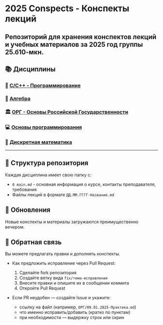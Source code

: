 # 2025 Conspects - Конспекты лекций

## Репозиторий для хранения конспектов лекций и учебных материалов за 2025 год группы 25.б10-мкн.

## 📚 Дисциплины

### 🔧 [C/C++ - Программирование](./c-с++/0%20main.md)

### 🧮 [Алгебра](./Алгебра/0%20main.md)

### 🏛️ [ОРГ - Основы Российской Государственности](./ОРГ/0%20main.md)

### 💻 [Основы программирования](./Основы%20программирования/0%20main.md)

### 🧮 [Дискретная математика](./Дискретная%20математика/0%20main.md)

---

## 📝 Структура репозитория

Каждая дисциплина имеет свою папку с:
- `0 main.md` - основная информация о курсе, контакты преподавателя, требования
- Файлы лекций в формате `ДД.ММ.ГГГГ-Название.md`

## 🔄 Обновления

Новые конспекты и материалы загружаются преимущественно вечером.


## 📣 Обратная связь

Вы можете предлагать правки и дополнять конспекты.

- Как предложить исправление через Pull Request:
  1. Сделайте fork репозитория
  2. Создайте ветку вида `fix/тема-исправления`
  3. Внесите правки и опишите их в сообщении коммита
  4. Откройте Pull Request

- Если PR неудобен — создайте Issue и укажите:
  - ссылку на файл (например, `ОРГ/09.01.2025-Практика.md`)
  - что именно исправить/добавить (кратко по пунктам)
  - при необходимости — выдержку строк или скрин